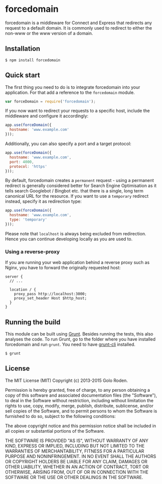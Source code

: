 # forcedomain

forcedomain is a middleware for Connect and Express that redirects any request to a default domain. It is commonly used to redirect to either the non-www or the www version of a domain.

## Installation

    $ npm install forcedomain

## Quick start

The first thing you need to do is to integrate forcedomain into your application. For that add a reference to the `forcedomain` module.

```javascript
var forceDomain = require('forcedomain');
```

If you now want to redirect your requests to a specific host, include the middleware and configure it accordingly:

```javascript
app.use(forceDomain({
  hostname: 'www.example.com'
}));
```

Additionally, you can also specify a port and a target protocol:

```javascript
app.use(forceDomain({
  hostname: 'www.example.com',
  port: 4000,
  protocol: 'https'
}));
```

By default, forcedomain creates a `permanent` request - using a permanent redirect is generally considered better for Search Engine Optimisation as it tells search Googlebot / Bingbot etc. that there is a single, long term canonical URL for the resource. If you want to use a `temporary` redirect instead, specify it as redirection type:

```javascript
app.use(forceDomain({
  hostname: 'www.example.com',
  type: 'temporary'
}));
```

Please note that `localhost` is always being excluded from redirection. Hence you can continue developing locally as you are used to.

### Using a reverse-proxy

If you are running your web application behind a reverse proxy such as Nginx, you have to forward the originally requested host:

    server {
      // ...

      location / {
        proxy_pass http://localhost:3000;
        proxy_set_header Host $http_host;
      }
    }

## Running the build

This module can be built using [Grunt](http://gruntjs.com/). Besides running the tests, this also analyses the code. To run Grunt, go to the folder where you have installed forcedomain and run `grunt`. You need to have [grunt-cli](https://github.com/gruntjs/grunt-cli) installed.

    $ grunt

## License

The MIT License (MIT)
Copyright (c) 2013-2015 Golo Roden.

Permission is hereby granted, free of charge, to any person obtaining a copy of this software and associated documentation files (the "Software"), to deal in the Software without restriction, including without limitation the rights to use, copy, modify, merge, publish, distribute, sublicense, and/or sell copies of the Software, and to permit persons to whom the Software is furnished to do so, subject to the following conditions:

The above copyright notice and this permission notice shall be included in all copies or substantial portions of the Software.

THE SOFTWARE IS PROVIDED "AS IS", WITHOUT WARRANTY OF ANY KIND, EXPRESS OR IMPLIED, INCLUDING BUT NOT LIMITED TO THE WARRANTIES OF MERCHANTABILITY, FITNESS FOR A PARTICULAR PURPOSE AND NONINFRINGEMENT. IN NO EVENT SHALL THE AUTHORS OR COPYRIGHT HOLDERS BE LIABLE FOR ANY CLAIM, DAMAGES OR OTHER LIABILITY, WHETHER IN AN ACTION OF CONTRACT, TORT OR OTHERWISE, ARISING FROM, OUT OF OR IN CONNECTION WITH THE SOFTWARE OR THE USE OR OTHER DEALINGS IN THE SOFTWARE.
